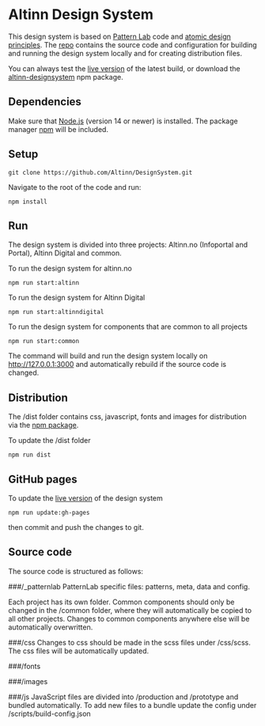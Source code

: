 # Altinn Design System

This design system is based on [Pattern Lab](https://patternlab.io/) code and [atomic design principles](http://bradfrost.com/blog/post/atomic-web-design/).
The [repo](https://github.com/Altinn/DesignSystem) contains the source code and configuration for building and running the design system locally and for creating distribution files.

You can always test the [live version](https://altinn.github.io/DesignSystem) of the latest build, or download the [altinn-designsystem](https://www.npmjs.com/package/altinn-designsystem) npm package.


## Dependencies

Make sure that [Node.js](https://nodejs.org) (version 14 or newer) is installed. The package manager [npm](https://www.npmjs.com/) will be included.

## Setup
```shell
git clone https://github.com/Altinn/DesignSystem.git
```

Navigate to the root of the code and run:
```shell
npm install
```

## Run

The design system is divided into three projects: Altinn.no (Infoportal and Portal), Altinn Digital and common.

To run the design system for altinn.no

```shell
npm run start:altinn
```

To run the design system for Altinn Digital

```shell
npm run start:altinndigital
```

To run the design system for components that are common to all projects

```shell
npm run start:common
```

The command will build and run the design system locally on <http://127.0.0.1:3000> and automatically rebuild if the source code is changed.

## Distribution

The /dist folder contains css, javascript, fonts and images for distribution via the [npm package](https://www.npmjs.com/package/altinn-designsystem).

To update the /dist folder

```shell
npm run dist
```

## GitHub pages

To update the [live version](https://altinn.github.io/DesignSystem/) of the design system

```shell
npm run update:gh-pages
```
then commit and push the changes to git.

## Source code

The source code is structured as follows:

###/_patternlab
PatternLab specific files: patterns, meta, data and config.

Each project has its own folder. Common components should only be changed in the /common folder, where they will automatically be copied to all other projects. Changes to common components anywhere else will be automatically overwritten.

###/css
Changes to css should be made in the scss files under /css/scss. The css files will be automatically updated.

###/fonts

###/images

###/js
JavaScript files are divided into /production and /prototype and bundled automatically. To add new files to a bundle update the config under /scripts/build-config.json